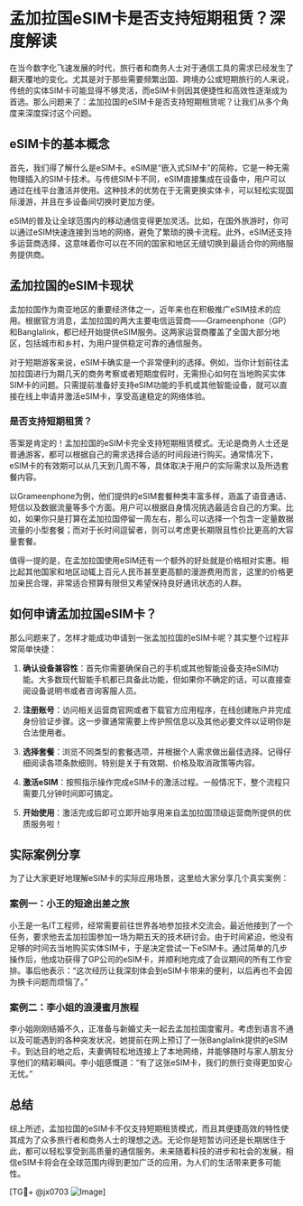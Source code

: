 # 孟加拉国eSIM卡是否支持短期租赁？深度解读

在当今数字化飞速发展的时代，旅行者和商务人士对于通信工具的需求已经发生了翻天覆地的变化。尤其是对于那些需要频繁出国、跨境办公或短期旅行的人来说，传统的实体SIM卡可能显得不够灵活，而eSIM卡则因其便捷性和高效性逐渐成为首选。那么问题来了：孟加拉国的eSIM卡是否支持短期租赁呢？让我们从多个角度来深度探讨这个问题。

## eSIM卡的基本概念

首先，我们得了解什么是eSIM卡。eSIM是“嵌入式SIM卡”的简称，它是一种无需物理插入的SIM卡技术。与传统SIM卡不同，eSIM直接集成在设备中，用户可以通过在线平台激活并使用。这种技术的优势在于无需更换实体卡，可以轻松实现国际漫游，并且在多设备间切换时更加方便。

eSIM的普及让全球范围内的移动通信变得更加灵活。比如，在国外旅游时，你可以通过eSIM快速连接到当地的网络，避免了繁琐的换卡流程。此外，eSIM还支持多运营商选择，这意味着你可以在不同的国家和地区无缝切换到最适合你的网络服务提供商。

## 孟加拉国的eSIM卡现状

孟加拉国作为南亚地区的重要经济体之一，近年来也在积极推广eSIM技术的应用。根据官方消息，孟加拉国的两大主要电信运营商——Grameenphone（GP）和Banglalink，都已经开始提供eSIM服务。这两家运营商覆盖了全国大部分地区，包括城市和乡村，为用户提供稳定可靠的通信服务。

对于短期游客来说，eSIM卡确实是一个非常便利的选择。例如，当你计划前往孟加拉国进行为期几天的商务考察或者短期度假时，无需担心如何在当地购买实体SIM卡的问题。只需提前准备好支持eSIM功能的手机或其他智能设备，就可以直接在线上申请并激活eSIM卡，享受高速稳定的网络体验。

### 是否支持短期租赁？

答案是肯定的！孟加拉国的eSIM卡完全支持短期租赁模式。无论是商务人士还是普通游客，都可以根据自己的需求选择合适的时间段进行购买。通常情况下，eSIM卡的有效期可以从几天到几周不等，具体取决于用户的实际需求以及所选套餐内容。

以Grameenphone为例，他们提供的eSIM套餐种类丰富多样，涵盖了语音通话、短信以及数据流量等多个方面。用户可以根据自身情况挑选最适合自己的方案。比如，如果你只是打算在孟加拉国停留一周左右，那么可以选择一个包含一定量数据流量的小型套餐；而对于长时间逗留者，则可以考虑更长期限且性价比更高的大容量套餐。

值得一提的是，在孟加拉国使用eSIM还有一个额外的好处就是价格相对实惠。相比起其他国家和地区动辄上百元人民币甚至更高额的漫游费用而言，这里的价格更加亲民合理，非常适合预算有限但又希望保持良好通讯状态的人群。

## 如何申请孟加拉国eSIM卡？

那么问题来了，怎样才能成功申请到一张孟加拉国的eSIM卡呢？其实整个过程非常简单快捷：

1. **确认设备兼容性**：首先你需要确保自己的手机或其他智能设备支持eSIM功能。大多数现代智能手机都已具备此功能，但如果你不确定的话，可以直接查阅设备说明书或者咨询客服人员。
   
2. **注册账号**：访问相关运营商官网或者下载官方应用程序，在线创建账户并完成身份验证步骤。这一步骤通常需要上传护照信息以及其他必要文件以证明你是合法使用者。

3. **选择套餐**：浏览不同类型的套餐选项，并根据个人需求做出最佳选择。记得仔细阅读各项条款细则，特别是关于有效期、价格及取消政策等内容。

4. **激活eSIM**：按照指示操作完成eSIM卡的激活过程。一般情况下，整个流程只需要几分钟时间即可搞定。

5. **开始使用**：激活完成后即可立即开始享用来自孟加拉国顶级运营商所提供的优质服务啦！

## 实际案例分享

为了让大家更好地理解eSIM卡的实际应用场景，这里给大家分享几个真实案例：

### 案例一：小王的短途出差之旅

小王是一名IT工程师，经常需要前往世界各地参加技术交流会。最近他接到了一个任务，要求他去孟加拉国参加一场为期五天的技术研讨会。由于时间紧迫，他没有足够的时间去当地购买实体SIM卡，于是决定尝试一下eSIM卡。通过简单的几步操作后，他成功获得了GP公司的eSIM卡，并顺利地完成了会议期间的所有工作安排。事后他表示：“这次经历让我深刻体会到eSIM卡带来的便利，以后再也不会因为换卡问题而烦恼了。”

### 案例二：李小姐的浪漫蜜月旅程

李小姐刚刚结婚不久，正准备与新婚丈夫一起去孟加拉国度蜜月。考虑到语言不通以及可能遇到的各种突发状况，她提前在网上预订了一张Banglalink提供的eSIM卡。到达目的地之后，夫妻俩轻松地连接上了本地网络，并能够随时与家人朋友分享他们的精彩瞬间。李小姐感慨道：“有了这张eSIM卡，我们的旅行变得更加安心无忧。”

## 总结

综上所述，孟加拉国的eSIM卡不仅支持短期租赁模式，而且其便捷高效的特性使其成为了众多旅行者和商务人士的理想之选。无论你是短暂访问还是长期居住于此，都可以轻松享受到高质量的通信服务。未来随着科技的进步和社会的发展，相信eSIM卡将会在全球范围内得到更加广泛的应用，为人们的生活带来更多可能性。

[TG💪+ @jx0703 ![Image](https://github.com/user-attachments/assets/dbca1d08-cadb-493c-b0ec-ad6f7a83f270)]